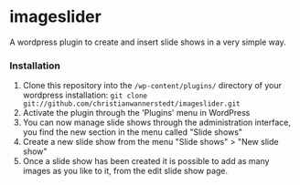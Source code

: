 imageslider
===========

A wordpress plugin to create and insert slide shows in a very simple way.

### Installation

1. Clone this repository into the `/wp-content/plugins/` directory of your wordpress installation:
```git clone git://github.com/christianwannerstedt/imageslider.git```
2. Activate the plugin through the 'Plugins' menu in WordPress
3. You can now manage slide shows through the administration interface, you find the new section in the menu called "Slide shows"
4. Create a new slide show from the menu "Slide shows" > "New slide show"
5. Once a slide show has been created it is possible to add as many images as you like to it, from the edit slide show page.